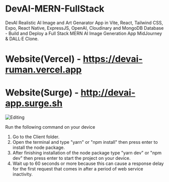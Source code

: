 # DevAI-MERN-FullStack

DevAI Realistic AI Image and Art Genarator App in Vite, React, Tailwind CSS, Expo, React Native, ExpressJS, OpenAI, Cloudinary and MongoDB Database - Build and Deploy a Full Stack MERN AI Image Generation App MidJourney & DALL·E Clone.

# Website(Vercel) - https://devai-ruman.vercel.app

# Website(Surge) - http://devai-app.surge.sh

![Editing](https://user-images.githubusercontent.com/115035799/226196081-51dd31eb-d094-4e97-a6b8-96ed758b036c.png)

Run the following command on your device

1.  Go to the Client folder.
2.  Open the terminal and type "yarn" or "npm install" then press enter to install the node package.
3.  After finishing installation of the node package type "yarn dev" or "npm dev" then press enter to start the project on your device.
4.  Wait up to 60 seconds or more because this can cause a response delay for the first request that comes in after a period of web service inactivity.
